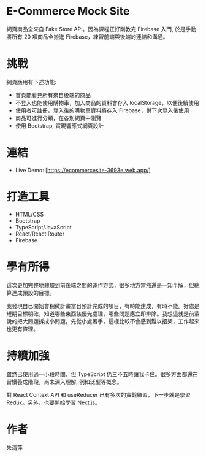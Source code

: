 # E-Commerce Mock Site

網頁商品全來自 Fake Store API。因為課程正好剛教完 Firebase 入門, 於是手動將所有 20 項商品全搬進 Firebase，練習前端與後端的連結和溝通。

# 挑戰

網頁應用有下述功能:

- 首頁能看見所有來自後端的商品
- 不登入也能使用購物車，加入商品的資料會存入 localStorage，以便後續使用
- 使用者可註冊，登入後的購物車資料將存入 Firebase，供下次登入後使用
- 商品可進行分類，在各別網頁中瀏覽
- 使用 Bootstrap, 實現響應式網頁設計

# 連結

- Live Demo: [https://ecommercesite-3693e.web.app/]

# 打造工具

- HTML/CSS
- Bootstrap
- TypeScript/JavaScript
- React/React Router
- Firebase

# 學有所得

這次更加完整地體驗到前後端之間的運作方式，很多地方當然還是一知半解，但總算達成預設的目標。

我發現自已開始會稍微計畫當日預計完成的項目，有時能達成，有時不能。好處是短期目標明確，知道哪些東西該優先處理，哪些問題應立即排除。我想這就是前輩說的把大問題拆成小問題，先從小處著手，這樣比較不會感到難以招架，工作起來也更有條理。

# 持續加強

雖然已使用過一小段時間，但 TypeScript 仍三不五時讓我卡住。很多方面都還在習慣養成階段，尚未深入理解, 例如泛型等概念。

對 React Context API 和 useReducer 已有多次的實戰練習，下一步就是學習 Redux。另外，也要開始學習 Next.js。

# 作者

朱濤萍
